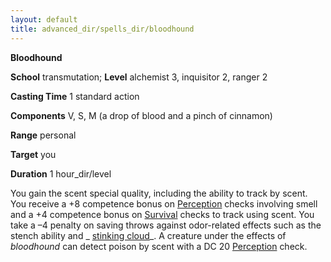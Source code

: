 ```yaml
---
layout: default
title: advanced_dir/spells_dir/bloodhound
---
```

 **Bloodhound**

**School** transmutation; **Level** alchemist 3, inquisitor 2, ranger 2

**Casting Time** 1 standard action

**Components** V, S, M (a drop of blood and a pinch of cinnamon)

**Range** personal

**Target** you

**Duration** 1 hour_dir/level

You gain the scent special quality, including the ability to track by scent. You receive a +8 competence bonus on [Perception](../../../skills_dir/perception#_perception) checks involving smell and a +4 competence bonus on [Survival](../../../skills_dir/survival#_survival) checks to track using scent. You take a –4 penalty on saving throws against odor-related effects such as the stench ability and _ [stinking cloud](../../../spells_dir/stinkingCloud#_stinking-cloud)_. A creature under the effects of _bloodhound_ can detect poison by scent with a DC 20 [Perception](../../../skills_dir/perception#_perception) check.

